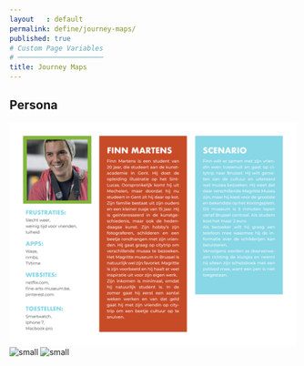 ```yaml
---
layout   : default
permalink: define/journey-maps/
published: true
# Custom Page Variables
# ─────────────────────
title: Journey Maps
---
```

## Persona
![small](../../assets/img/finn.png "persona_finn")
![small](../../assets/img/andre.png "persona_andre")
![small](../../assets/img/floor.png "persona_finn")